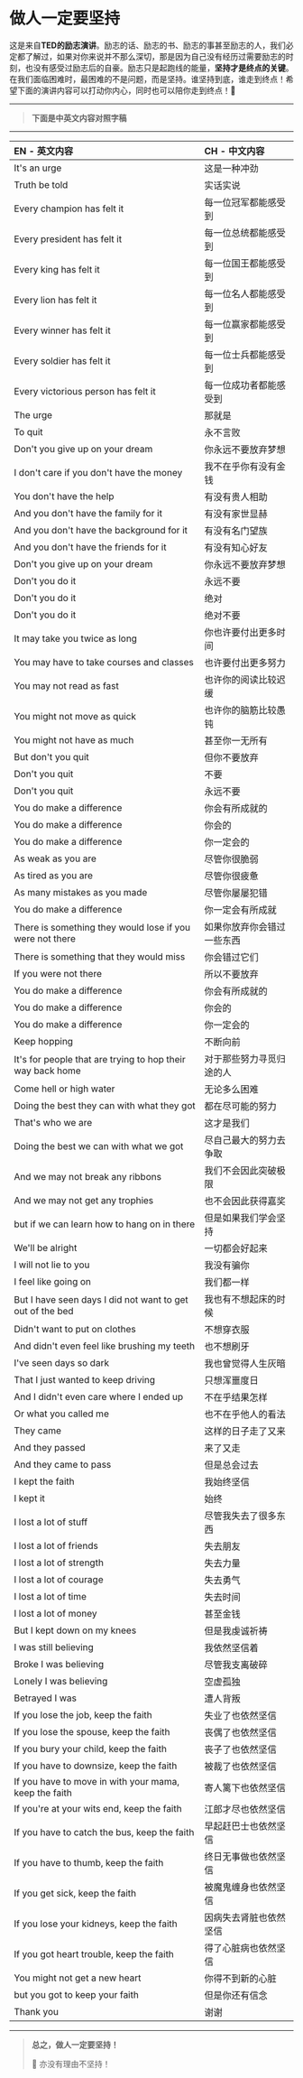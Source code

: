 # 做人一定要坚持

这是来自**TED的励志演讲**。励志的话、励志的书、励志的事甚至励志的人，我们必定都了解过，如果对你来说并不那么深切，那是因为自己没有经历过需要励志的时刻，也没有感受过励志后的自豪。励志只是起跑线的能量，**坚持才是终点的关键**。在我们面临困难时，最困难的不是问题，而是坚持。谁坚持到底，谁走到终点！希望下面的演讲内容可以打动你内心，同时也可以陪你走到终点！💪

---

> **下面是中英文内容对照字稿**

---

| EN - 英文内容 | CH - 中文内容 |
| :-- | :-- |
| It's an urge | 这是一种冲劲 |
| Truth be told | 实话实说 |
| Every champion has felt it | 每一位冠军都能感受到 |
| Every president has felt it | 每一位总统都能感受到 |
| Every king has felt it | 每一位国王都能感受到 |
| Every lion has felt it | 每一位名人都能感受到 |
| Every winner has felt it | 每一位赢家都能感受到 |
| Every soldier has felt it | 每一位士兵都能感受到 |
| Every victorious person has felt it  | 每一位成功者都能感受到 |
| The urge | 那就是 |
| To quit | 永不言败 |
| Don't you give up on your dream | 你永远不要放弃梦想 |
| I don't care if you don't have the money | 我不在乎你有没有金钱 |
| You don't have the help | 有没有贵人相助 |
| And you don't have the family for it | 有没有家世显赫 |
| And you don't have the background for it | 有没有名门望族 |
| And you don't have the friends for it | 有没有知心好友 |
| Don't you give up on your dream | 你永远不要放弃梦想 |
| Don't you do it | 永远不要 |
| Don't you do it | 绝对 |
| Don't you do it | 绝对不要 |
| It may take you twice as long | 你也许要付出更多时间 |
| You may have to take courses and classes | 也许要付出更多努力 |
| You may not read as fast | 也许你的阅读比较迟缓 |
| You might not move as quick | 也许你的脑筋比较愚钝 |
| You might not have as much | 甚至你一无所有 |
| But don't you quit | 但你不要放弃 |
| Don't you quit | 不要 |
| Don't you quit | 永远不要 |
| You do make a difference | 你会有所成就的 |
| You do make a difference | 你会的 |
| You do make a difference | 你一定会的 |
| As weak as you are | 尽管你很脆弱 |
| As tired as you are | 尽管你很疲惫 |
| As many mistakes as you made | 尽管你屡屡犯错 |
| You do make a difference | 你一定会有所成就 |
| There is something they would lose if you  were not there | 如果你放弃你会错过一些东西 |
| There is something that they would miss | 你会错过它们 |
| If you were not there | 所以不要放弃 |
| You do make a difference | 你会有所成就的 |
| You do make a difference | 你会的 |
| You do make a difference | 你一定会的 |
| Keep hopping | 不断向前 |
| It's for people that are trying to hop  their way back home | 对于那些努力寻觅归途的人 |
| Come hell or high water | 无论多么困难 |
| Doing the best they can with what they  got | 都在尽可能的努力 |
| That's who we are | 这才是我们 |
| Doing the best we can with what we got | 尽自己最大的努力去争取 |
| And we may not break any ribbons | 我们不会因此突破极限 |
| And we may not get any trophies | 也不会因此获得嘉奖 |
| but if we can learn how to hang on in  there | 但是如果我们学会坚持 |
| We'll be alright | 一切都会好起来 |
| I will not lie to you | 我没有骗你 |
| I feel like going on | 我们都一样 |
| But I have seen days I did not want to  get out of the bed | 我也有不想起床的时候 |
| Didn't want to put on clothes | 不想穿衣服 |
| And didn't even feel like brushing my  teeth | 也不想刷牙 |
| I've seen days so dark | 我也曾觉得人生灰暗 |
| That I just wanted to keep driving | 只想浑噩度日 |
| And I didn't even care where I ended up | 不在乎结果怎样 |
| Or what you called me | 也不在乎他人的看法 |
| They came | 这样的日子走了又来 |
| And they passed | 来了又走 |
| And they came to pass | 但是总会过去 |
| I kept the faith | 我始终坚信 |
| I kept it | 始终 |
| I lost a lot of stuff | 尽管我失去了很多东西 |
| I lost a lot of friends | 失去朋友 |
| I lost a lot of strength | 失去力量 |
| I lost a lot of courage | 失去勇气 |
| I lost a lot of time | 失去时间 |
| I lost a lot of money | 甚至金钱 |
| But I kept down on my knees | 但是我虔诚祈祷 |
| I was still believing | 我依然坚信着 |
| Broke I was believing | 尽管我支离破碎 |
| Lonely I was believing | 空虚孤独 |
| Betrayed I was | 遭人背叛 |
| If you lose the job, keep the faith | 失业了也依然坚信 |
| If you lose the spouse, keep the faith | 丧偶了也依然坚信 |
| If you bury your child, keep the faith | 丧子了也依然坚信 |
| If you have to downsize, keep the faith | 被裁了也依然坚信 |
| If you have to move in with your mama,  keep the faith | 寄人篱下也依然坚信 |
| If you're at your wits end, keep the  faith | 江郎才尽也依然坚信 |
| If you have to catch the bus, keep the  faith | 早起赶巴士也依然坚信 |
| If you have to thumb, keep the faith | 终日无事做也依然坚信 |
| If you get sick, keep the faith | 被魔鬼缠身也依然坚信 |
| If you lose your kidneys, keep the faith | 因病失去肾脏也依然坚信 |
| If you got heart trouble, keep the faith | 得了心脏病也依然坚信 |
| You might not get a new heart | 你得不到新的心脏 |
| but you got to keep your faith | 但是你还有信念 |
| Thank you | 谢谢 |

---

> **总之，做人一定要坚持！**
>
> 💪 亦没有理由不坚持！